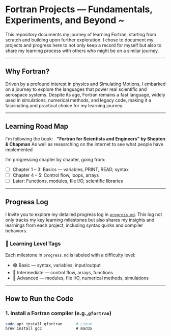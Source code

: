 # Fortran Projects — Fundamentals, Experiments, and Beyond ~

This repository documents my journey of learning Fortran, starting from scratch and building upon further exploration. 
I chose to document my projects and progress here to not only keep a record for myself but also to share my learning process with others who might be on a similar journey.

---

## Why Fortran?

Driven by a profound interest in physics and Simulating Motions, I embarked on a journey to explore the languages that power real scientific and aerospace systems. 
Despite its age, Fortran remains a fast language, widely used in simulations, numerical methods, and legacy code, making it a fascinating and practical choice for my learning journey.

---

## Learning Road Map

I'm following the book:  
**"Fortran for Scientists and Engineers" by Shepten & Chapman**
As well as researching on the internet to see what people have implemented 

I’m progressing chapter by chapter, going from:
- [ ] Chapter 1 – 3: Basics — variables, PRINT, READ, syntax
- [ ] Chapter 4 – 5: Control flow, loops, arrays
- [ ] Later: Functions, modules, file I/O, scientific libraries

---

## Progress Log
I Invite you to explore my detailed progress log in [`progress.md`](./docs/PROGRESS.md). 
This log not only tracks my key learning milestones but also shares my insights and learnings from each project, including syntax quirks and compiler behaviors.

### 🔖 Learning Level Tags

Each milestone in `progress.md` is labeled with a difficulty level:

- 🟢 Basic — syntax, variables, input/output
- 🔵 Intermediate — control flow, arrays, functions
- 🔴 Advanced — modules, file I/O, numerical methods, simulations
  
---

## How to Run the Code

### 1. Install a Fortran compiler (e.g.,`gfortran`)
```bash
sudo apt install gfortran      # Linux
brew install gcc               # macOS
```
